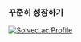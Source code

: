 ### 꾸준히 성장하기

[![Solved.ac Profile](http://mazassumnida.wtf/api/v2/generate_badge?boj=ghals0921)](https://solved.ac/ghals0921/)



<!--
**sonst07/sonst07** is a ✨ _special_ ✨ repository because its `README.md` (this file) appears on your GitHub profile.

Here are some ideas to get you started:

- 🔭 I’m currently working on ...
- 🌱 I’m currently learning ...
- 👯 I’m looking to collaborate on ...
- 🤔 I’m looking for help with ...
- 💬 Ask me about ...
- 📫 How to reach me: ...
- 😄 Pronouns: ...
- ⚡ Fun fact: ...
-->
